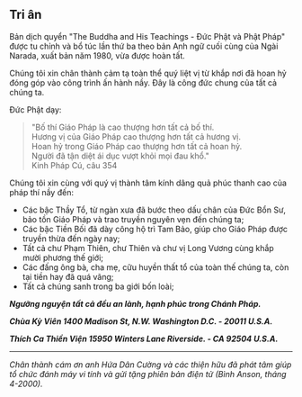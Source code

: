 ## Tri ân

Bản dịch quyển "The Buddha and His Teachings - Đức Phật và Phật Pháp" được tu chỉnh và bổ túc lần thứ ba theo bản Anh ngữ cuối cùng của Ngài Narada, xuất bản năm 1980, vừa được hoàn tất.

Chúng tôi xin chân thành cảm tạ toàn thể quý liệt vị từ khắp nơi đã hoan hỷ đóng góp vào công trình ấn hành nầy. Đây là công đức chung của tất cả chúng ta.

Đức Phật dạy:

> "Bố thí Giáo Pháp là cao thượng hơn tất cả bố thí.  
> Hương vị của Giáo Pháp cao thượng hơn tất cả hương vị.  
> Hoan hỷ trong Giáo Pháp cao thượng hơn tất cả hoan hỷ.  
> Người đã tận diệt ái dục vượt khỏi mọi đau khổ."  
> Kinh Pháp Cú, câu 354

Chúng tôi xin cùng với quý vị thành tâm kính dâng quả phúc thanh cao của pháp thí nầy đến:

- Các bậc Thầy Tổ, từ ngàn xưa đã bước theo dấu chân của Đức Bổn Sư, bảo tồn Giáo Pháp và trao truyền nguyên vẹn đến chúng ta;
- Các bậc Tiền Bối đã dày công hộ trì Tam Bảo, giúp cho Giáo Pháp được truyền thừa đến ngày nay;
- Tất cả chư Phạm Thiên, chư Thiên và chư vị Long Vương cùng khắp mười phương thế giới;
- Các đấng ông bà, cha mẹ, cữu huyền thất tổ của toàn thế chúng ta, còn tại tiền hay đã quá vãng;
- Tất cả chúng sanh trong ba giới bốn loài;

**_Ngưỡng nguyện tất cả đều an lành, hạnh phúc trong Chánh Pháp._**

**_Chùa Kỳ Viên
1400 Madison St, N.W.
Washington D.C. - 20011
U.S.A._**

**_Thích Ca Thiền Viện
15950 Winters Lane
Riverside. - CA 92504
U.S.A._**

---

_Chân thành cám ơn anh Hứa Dân Cường và các thiện hữu đã phát tâm giúp tổ chức đánh máy vi tính và gửi tặng phiên bản điện tử (Bình Anson, tháng 4-2000)._